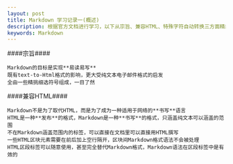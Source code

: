 ```yaml
---
layout: post
title: Markdown 学习记录一(概述) 
description: 根据官方文档进行学习，以下从宗旨、兼容HTML、特殊字符自动转换三方面精简官方文档之内容 
keywords: Markdown
---
```


####宗旨####


	Markdown的目标是实现**易读易写**
	既有text-to-Html格式的影响，更大受纯文本电子邮件格式的启发
	全由一些精挑细选符号组成，一目了然


####兼容HTML####


	Markdown不是为了取代HTML，而是为了成为一种适用于网络的**书写**语言
	HTML是一种**发布**的格式，Markdown是一种**书写**的格式，只涵盖纯文本可以涵盖的范围
	不在Markdown涵盖范围内的标签，可以直接在文档里可以直接用HTML撰写
	一些HTML区块元素需要在前后加上空行隔开，区块间Markdown格式语法不会被处理
	HTML区段标签可以随意使用，甚至完全替代Markdown格式，Markdown语法在区段标签中是有效的


